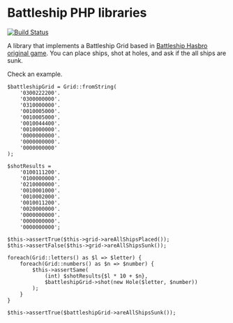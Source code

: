 Battleship PHP libraries
========================

[![Build Status](https://travis-ci.org/restgames/battleship-client.svg)](https://travis-ci.org/restgames/battleship-client)

A library that implements a Battleship Grid based in [Battleship Hasbro original game](http://www.hasbro.com/common/instruct/Battleship.PDF). You can place ships, shot at holes, and ask if the all ships are sunk.

Check an example.

    $battleshipGrid = Grid::fromString(
        '0300222200'.
        '0300000000'.
        '0310000000'.
        '0010005000'.
        '0010005000'.
        '0010044400'.
        '0010000000'.
        '0000000000'.
        '0000000000'.
        '0000000000'
    );

    $shotResults =
        '0100111200'.
        '0100000000'.
        '0210000000'.
        '0010001000'.
        '0010002000'.
        '0010011200'.
        '0020000000'.
        '0000000000'.
        '0000000000'.
        '0000000000';

    $this->assertTrue($this->grid->areAllShipsPlaced());
    $this->assertFalse($this->grid->areAllShipsSunk());

    foreach(Grid::letters() as $l => $letter) {
        foreach(Grid::numbers() as $n => $number) {
            $this->assertSame(
                (int) $shotResults{$l * 10 + $n},
                $battleshipGrid->shot(new Hole($letter, $number))
            );
        }
    }

    $this->assertTrue($battleshipGrid->areAllShipsSunk());
